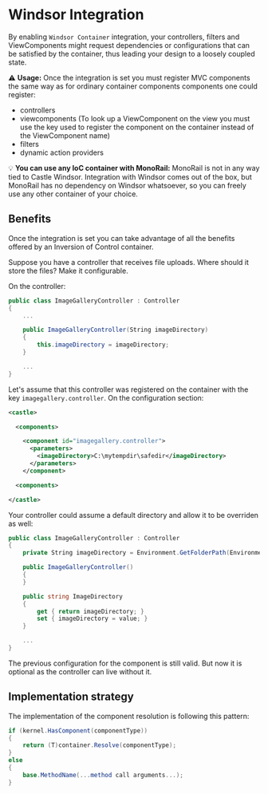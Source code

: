 # Windsor Integration

By enabling `Windsor Container` integration, your controllers, filters and ViewComponents might request dependencies or configurations that can be satisfied by the container, thus leading your design to a loosely coupled state.

:warning: **Usage:** Once the integration is set you must register MVC components the same way as for ordinary container components components one could register:

* controllers
* viewcomponents (To look up a ViewComponent on the view you must use the key used to register the component on the container instead of the ViewComponent name)
* filters
* dynamic action providers

:bulb: **You can use any IoC container with MonoRail:** MonoRail is not in any way tied to Castle Windsor. Integration with Windsor comes out of the box, but MonoRail has no dependency on Windsor whatsoever, so you can freely use any other container of your choice.

## Benefits

Once the integration is set you can take advantage of all the benefits offered by an Inversion of Control container.

Suppose you have a controller that receives file uploads. Where should it store the files? Make it configurable.

On the controller:

```csharp
public class ImageGalleryController : Controller
{
	...

	public ImageGalleryController(String imageDirectory)
	{
		this.imageDirectory = imageDirectory;
	}

	...
}
```

Let's assume that this controller was registered on the container with the key `imagegallery.controller`. On the configuration section:

```xml
<castle>

  <components>

	<component id="imagegallery.controller">
	  <parameters>
		<imageDirectory>C:\mytempdir\safedir</imageDirectory>
	  </parameters>
	</component>

  <components>

</castle>
```

Your controller could assume a default directory and allow it to be overriden as well:

```csharp
public class ImageGalleryController : Controller
{
	private String imageDirectory = Environment.GetFolderPath(Environment.SpecialFolder.ApplicationData);

	public ImageGalleryController()
	{
	}

	public string ImageDirectory
	{
		get { return imageDirectory; }
		set { imageDirectory = value; }
	}

	...
}
```

The previous configuration for the component is still valid. But now it is optional as the controller can live without it.

## Implementation strategy

The implementation of the component resolution is following this pattern:

```csharp
if (kernel.HasComponent(componentType))
{
    return (T)container.Resolve(componentType);
}
else
{
    base.MethodName(...method call arguments...);
}
```